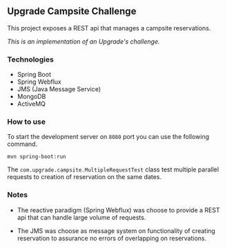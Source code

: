 ## Upgrade Campsite Challenge

This project exposes a REST api that manages a campsite reservations.

_This is an implementation of an Upgrade's challenge._

### Technologies

 * Spring Boot
 * Spring Webflux
 * JMS (Java Message Service)
 * MongoDB
 * ActiveMQ

### How to use

To start the development server on ```8080``` port you can use the following command.

```
mvn spring-boot:run
```

The ```com.upgrade.campsite.MultipleRequestTest``` class test multiple parallel requests to creation of reservation on the same dates.


### Notes

* The reactive paradigm (Spring Webflux) was choose to provide a REST api that can handle large volume of requests.  

* The JMS was choose as message system on functionality of creating reservation to assurance no errors of overlapping on reservations. 